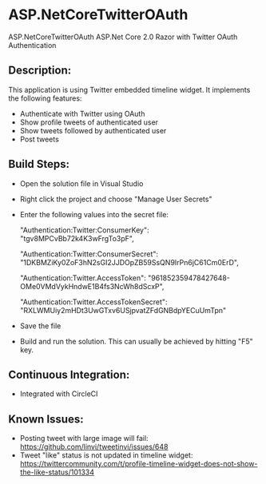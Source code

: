# ASP.NetCoreTwitterOAuth
ASP.NetCoreTwitterOAuth
ASP.Net Core 2.0 Razor with Twitter OAuth Authentication

## Description:

This application is using Twitter embedded timeline widget. It implements the following features:

* Authenticate with Twitter using OAuth
* Show profile tweets of authenticated user
* Show tweets followed by authenticated user
* Post tweets

## Build Steps:

* Open the solution file in Visual Studio
* Right click the project and choose "Manage User Secrets"
* Enter the following values into the secret file:

    "Authentication:Twitter:ConsumerKey": "tgv8MPCvBb72k4K3wFrgTo3pF",

    "Authentication:Twitter:ConsumerSecret": "1DKBMZiKy0ZoF3hN2sGI2JJDOpZB59SsQN9IrPn6jC61Cm0ErD",

    "Authentication:Twitter.AccessToken": "961852359478427648-OMe0VMdVykHndwE1B4fs3NcWh8dScxP",

    "Authentication:Twitter.AccessTokenSecret": "RXLWMUiy2mHDt3UwGTxv6USjpvatZFdGNBdpYECuUmTpn"

* Save the file
* Build and run the solution. This can usually be achieved by hitting "F5" key.

## Continuous Integration:
* Integrated with CircleCI

## Known Issues:

* Posting tweet with large image will fail: https://github.com/linvi/tweetinvi/issues/648
* Tweet "like" status is not updated in timeline widget: https://twittercommunity.com/t/profile-timeline-widget-does-not-show-the-like-status/101334
